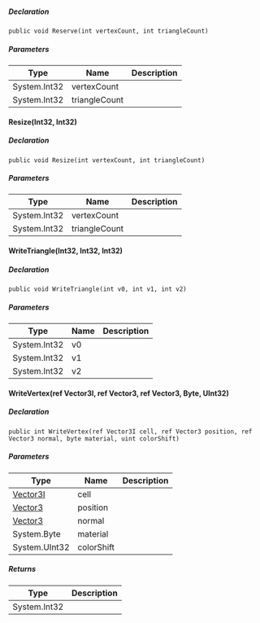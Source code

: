 
##### Declaration

```
public void Reserve(int vertexCount, int triangleCount)
```

##### Parameters

| Type | Name | Description |
| --- | --- | --- |
| System.Int32 | vertexCount |     |
| System.Int32 | triangleCount |     |

#### Resize(Int32, Int32)

##### Declaration

```
public void Resize(int vertexCount, int triangleCount)
```

##### Parameters

| Type | Name | Description |
| --- | --- | --- |
| System.Int32 | vertexCount |     |
| System.Int32 | triangleCount |     |

#### WriteTriangle(Int32, Int32, Int32)

##### Declaration

```
public void WriteTriangle(int v0, int v1, int v2)
```

##### Parameters

| Type | Name | Description |
| --- | --- | --- |
| System.Int32 | v0  |     |
| System.Int32 | v1  |     |
| System.Int32 | v2  |     |

#### WriteVertex(ref Vector3I, ref Vector3, ref Vector3, Byte, UInt32)

##### Declaration

```
public int WriteVertex(ref Vector3I cell, ref Vector3 position, ref Vector3 normal, byte material, uint colorShift)
```

##### Parameters

| Type | Name | Description |
| --- | --- | --- |
| [Vector3I](https://keensoftwarehouse.github.io/SpaceEngineersModAPI/api/VRageMath.Vector3I.html) | cell |     |
| [Vector3](https://keensoftwarehouse.github.io/SpaceEngineersModAPI/api/VRageMath.Vector3.html) | position |     |
| [Vector3](https://keensoftwarehouse.github.io/SpaceEngineersModAPI/api/VRageMath.Vector3.html) | normal |     |
| System.Byte | material |     |
| System.UInt32 | colorShift |     |

##### Returns

| Type | Description |
| --- | --- |
| System.Int32 |     |